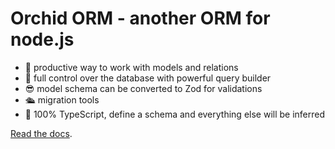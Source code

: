 # Orchid ORM - another ORM for node.js

- 🚀️ productive way to work with models and relations
- 🧐️ full control over the database with powerful query builder
- 😎️ model schema can be converted to Zod for validations
- 🛳️ migration tools
- 💯 100% TypeScript, define a schema and everything else will be inferred

[Read the docs](https://orchid-orm.netlify.app/guide/).

